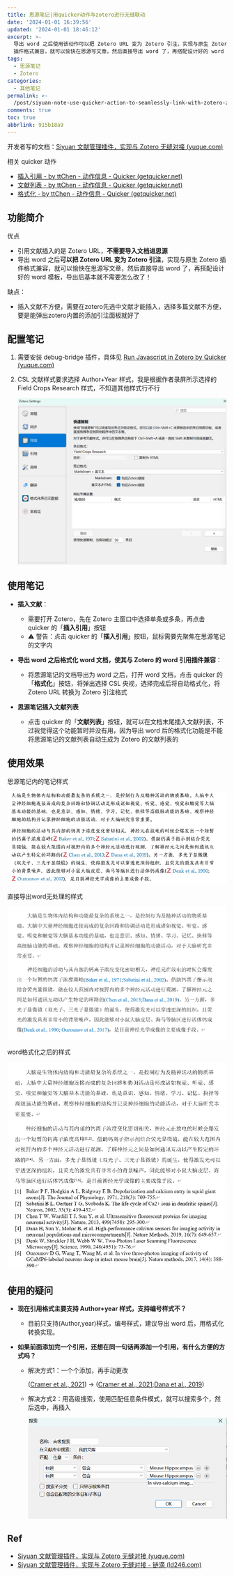 ```yaml
---
title: 思源笔记|用quicker动作与zotero进行无缝联动
date: '2024-01-01 16:39:56'
updated: '2024-01-01 18:46:12'
excerpt: >-
  导出 word 之后使用该动作可以把 Zotero URL 变为 Zotero 引注，实现与原生 Zotero
  插件格式兼容，就可以愉快在思源写文章，然后直接导出 word 了，再搭配设计好的 word 模板，导出后基本就不需要怎么改了！
tags:
  - 思源笔记
  - Zotero
categories:
  - 其他笔记
permalink: >-
  /post/siyuan-note-use-quicker-action-to-seamlessly-link-with-zotero-zejypu.html
comments: true
toc: true
abbrlink: 915b18a9
---
```




开发者写的文档：[Siyuan 文献管理插件，实现与 Zotero 无缝对接 (yuque.com)](https://www.yuque.com/chentaotao-cf9fr/gthfy4/zd1m20wi0y27whla)

相关 quicker 动作

* [插入引用 - by ttChen - 动作信息 - Quicker (getquicker.net)](https://getquicker.net/Sharedaction?code=c864bb72-b1dc-447e-594d-08db837051fc&fromMyShare=true)
* [文献列表 - by ttChen - 动作信息 - Quicker (getquicker.net)](https://getquicker.net/Sharedaction?code=c064a200-45d1-4ad1-594e-08db837051fc&fromMyShare=true)
* [格式化 - by ttChen - 动作信息 - Quicker (getquicker.net)](https://getquicker.net/Sharedaction?code=451c8146-9948-419f-1267-08db84706690&fromMyShare=true)

## 功能简介

优点

* 引用文献插入的是 Zotero URL，<span style="font-weight: bold;" data-type="strong">不需要导入文档进思源</span>
* 导出 word 之后<span style="font-weight: bold;" data-type="strong">可以把 Zotero URL 变为 Zotero 引注</span>，实现与原生 Zotero 插件格式兼容，就可以愉快在思源写文章，然后直接导出 word 了，再搭配设计好的 word 模板，导出后基本就不需要怎么改了！

缺点：

* 插入文献不方便，需要在zotero先选中文献才能插入，选择多篇文献不方便，要是能弹出zotero内置的添加引注面板就好了

## 配置笔记

1. 需要安装 debug-bridge 插件，具体见 [Run Javascript in Zotero by Quicker (yuque.com)](https://www.yuque.com/chentaotao-cf9fr/gthfy4/clqahv57w5ugmdev?utm_source=ld246.com)
2. CSL 文献样式要求选择 Author+Year 样式，我是根据作者录屏所示选择的 Field Crops Research 样式，不知道其他样式行不行

   ​![image](https://raw.githubusercontent.com/Achuan-2/PicBed/pic/assets/202401011847128.png)​

## 使用笔记

* <span style="font-weight: bold;" data-type="strong">插入文献</span>：

  * 需要打开 Zotero，先在 Zotero 主窗口中选择单条或多条，再点击 quicker 的「<span style="font-weight: bold;" data-type="strong">插入引用</span>」按钮
  * ⚠ 警告：点击 quicker 的「<span style="font-weight: bold;" data-type="strong">插入引用</span>」按钮，鼠标需要先聚焦在思源笔记的文字内
* <span style="font-weight: bold;" data-type="strong">导出 word 之后格式化 word 文档，使其与 Zotero 的 word 引用插件兼容</span>：

  * 将思源笔记的文档导出为 word 之后，打开 word 文档，点击 quicker 的「<span style="font-weight: bold;" data-type="strong">格式化</span>」按钮，将弹出选择 CSL 央视，选择完成后将自动格式化，将 Zotero URL 转换为 Zotero 引注格式
* <span style="font-weight: bold;" data-type="strong">思源笔记插入文献列表</span>

  * 点击 quicker 的「<span style="font-weight: bold;" data-type="strong">文献列表</span>」按钮，就可以在文档末尾插入文献列表，不过我觉得这个功能暂时并没有用，因为导出 word 后的格式化功能是不能将思源笔记的文献列表自动生成为 Zotero 的文献列表的

## 使用效果

思源笔记内的笔记样式

​![image](https://raw.githubusercontent.com/Achuan-2/PicBed/pic/assets/202401011847399.png)​

直接导出word无处理的样式

​![image](https://raw.githubusercontent.com/Achuan-2/PicBed/pic/assets/202401011847448.png)​

word格式化之后的样式

​![image](https://raw.githubusercontent.com/Achuan-2/PicBed/pic/assets/202401011847378.png)​

## 使用的疑问

* <span style="font-weight: bold;" data-type="strong">现在引用格式主要支持 Author+year 样式，支持编号样式不？</span>

  * 目前只支持(Author,year)样式，编号样式，建议导出 word 后，用格式化转换实现。
* <span style="font-weight: bold;" data-type="strong">如果前面添加完一个引用，还想在同一句话再添加一个引用，有什么方便的方式吗？</span>

  * 解决方式1：一个个添加，再手动更改

    ([Cramer et al., 2021](zotero://select/items/1_YACNJ4QB)) → ([Cramer et al., 2021](zotero://select/items/1_YACNJ4QB);[Dana et al., 2019](zotero://select/items/1_GEWY7DEN))
  * 解决方式2：用高级搜索，使用匹配任意条件模式，就可以搜索多个，然后选中，再插入

    ​![image](https://raw.githubusercontent.com/Achuan-2/PicBed/pic/assets/202401011847944.png)​

## Ref

* [Siyuan 文献管理插件，实现与 Zotero 无缝对接 (yuque.com)](https://www.yuque.com/chentaotao-cf9fr/gthfy4/zd1m20wi0y27whla)
* [Siyuan 文献管理插件，实现与 Zotero 无缝对接 - 链滴 (ld246.com)](https://ld246.com/article/1689296953335)
